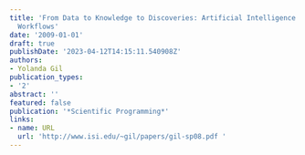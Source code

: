 ```yaml
---
title: 'From Data to Knowledge to Discoveries: Artificial Intelligence and Scientific
  Workflows'
date: '2009-01-01'
draft: true
publishDate: '2023-04-12T14:15:11.540908Z'
authors:
- Yolanda Gil
publication_types:
- '2'
abstract: ''
featured: false
publication: '*Scientific Programming*'
links:
- name: URL
  url: 'http://www.isi.edu/~gil/papers/gil-sp08.pdf '
---
```


